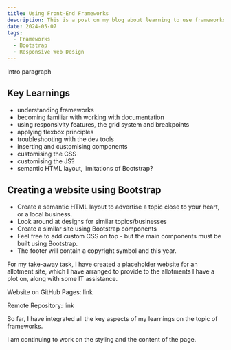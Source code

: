 ```yaml
---
title: Using Front-End Frameworks
description: This is a post on my blog about learning to use frameworks in web development.
date: 2024-05-07
tags:
  - Frameworks
  - Bootstrap
  - Responsive Web Design
---
```


Intro paragraph

## Key Learnings

- understanding frameworks 
- becoming familiar with working with documentation
- using responsivity features, the grid system and breakpoints
- applying flexbox principles
- troubleshooting with the dev tools
- inserting and customising components
- customising the CSS
- customising the JS?
- semantic HTML layout, limitations of Bootstrap?

## Creating a website using Bootstrap

- Create a semantic HTML layout to advertise a topic close to your heart, or a local business.
- Look around at designs for similar topics/businesses
- Create a similar site using Bootstrap components
- Feel free to add custom CSS on top - but the main components must be built using Bootstrap. 
- The footer will contain a copyright symbol and this year.

For my take-away task, I have created a placeholder website for an allotment site, which I have arranged to provide to the allotments I have a plot on, along with some IT assistance. 

Website on GitHub Pages: link

Remote Repository: link

So far, I have integrated all the key aspects of my learnings on the topic of frameworks. 

I am continuing to work on the styling and the content of the page. 

